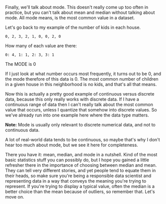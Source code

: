 Finally, we'll talk about mode. This doesn't really come up too often in practice, but you can't talk about mean and median without talking about mode. All mode means, is the most common value in a dataset.

Let's go back to my example of the number of kids in each house.

```
0, 2, 3, 2, 1, 0, 0, 2, 0
```

How many of each value are there:

```
0: 4, 1: 1, 2: 3, 3: 1
```

The MODE is 0

If I just look at what number occurs most frequently, it turns out to be 0, and the mode therefore of this data is 0. The most common number of children in a given house in this neighborhood is no kids, and that's all that means.

Now this is actually a pretty good example of continuous versus discrete data, because this only really works with discrete data. If I have a continuous range of data then I can't really talk about the most common value that occurs, unless I quantize that somehow into discrete values. So we've already run into one example here where the data type matters.

**Note:** Mode is usually only relevant to discrete numerical data, and not to continuous data.

A lot of real-world data tends to be continuous, so maybe that's why I don't hear too much about mode, but we see it here for completeness.

There you have it: mean, median, and mode in a nutshell. Kind of the most basic statistics stuff you can possibly do, but I hope you gained a little refresher there in the importance of choosing between median and mean. They can tell very different stories, and yet people tend to equate them in their heads, so make sure you're being a responsible data scientist and representing data in a way that conveys the meaning you're trying to represent. If you're trying to display a typical value, often the median is a better choice than the mean because of outliers, so remember that. Let's move on.